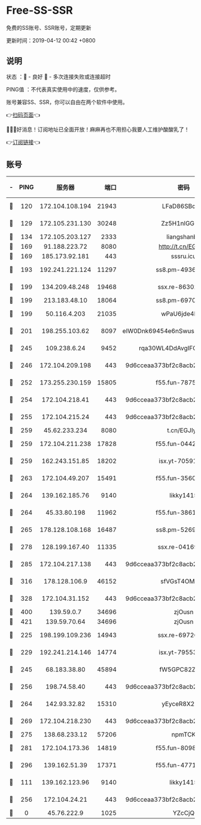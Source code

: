 # Free-SS-SSR

免费的SS账号、SSR账号，定期更新

更新时间：2019-04-12 00:42 +0800

## 说明

状态     ：🙂 - 良好 🙁 - 多次连接失败或连接超时

PING值   ：不代表真实使用中的速度，仅供参考。

账号兼容SS、SSR，你可以自由在两个软件中使用。

👉[扫码页面](https://liesauer.github.io/Free-SS-SSR/)👈

🎉🎉🎉好消息！订阅地址已全面开放！麻麻再也不用担心我要人工维护酸酸乳了！

👉[订阅链接](https://www.liesauer.net/yogurt/subscribe?ACCESS_TOKEN=DAYxR3mMaZAsaqUb)👈

## 账号

|-|PING|服务器|端口|密码|加密方式|区域|
|:----:|:----:|:-----:|-----:|:----:|:----:|:----:|
|🙂|120|172.104.108.194|21943|LFaD86SBq2lY|aes-256-cfb|JP|
|🙂|129|172.105.231.130|30248|Zz5H1nlGGKHx|aes-256-cfb|JP|
|🙂|134|172.105.203.127|2333|liangshanbo|chacha20|JP|
|🙂|169|91.188.223.72|8080|http://t.cn/EGJIyrl|rc4-md5|RU|
|🙂|169|185.173.92.181|443|sssru.icu|rc4-md5|RU|
|🙂|193|192.241.221.124|11297|ss8.pm-49366611|aes-256-cfb|US|
|🙂|199|134.209.48.248|19468|ssx.re-86302752|aes-256-cfb|US|
|🙂|199|213.183.48.10|18064|ss8.pm-69704775|rc4-md5|RU|
|🙂|199|50.116.4.203|21035|wPaU6jde4NZT|aes-256-cfb|US|
|🙂|201|198.255.103.62|8097|eIW0Dnk69454e6nSwuspv9DmS201tQ0D|aes-256-cfb|US|
|🙂|245|109.238.6.24|9452|rqa30WL4DdAvgIFG6Fs3znzTa|aes-256-cfb|FR|
|🙂|246|172.104.209.198|443|9d6cceaa373bf2c8acb22e60b6a58be6|aes-256-cfb|US|
|🙂|252|173.255.230.159|15805|f55.fun-78754827|aes-256-cfb|US|
|🙂|254|172.104.218.41|443|9d6cceaa373bf2c8acb22e60b6a58be6|aes-256-cfb|US|
|🙂|255|172.104.215.24|443|9d6cceaa373bf2c8acb22e60b6a58be6|aes-256-cfb|US|
|🙂|259|45.62.233.234|8080|t.cn/EGJIyrl|rc4-md5|CA|
|🙂|259|172.104.211.238|17828|f55.fun-04428488|aes-256-cfb|US|
|🙂|259|162.243.151.85|18202|isx.yt-70591909|aes-256-cfb|US|
|🙂|263|172.104.49.207|15491|f55.fun-35608274|aes-256-cfb|SG|
|🙂|264|139.162.185.76|9140|likky1415|aes-256-cfb|DE|
|🙂|264|45.33.80.198|11962|f55.fun-38615742|aes-256-cfb|US|
|🙂|265|178.128.108.168|16487|ss8.pm-52699195|aes-256-cfb|SG|
|🙂|278|128.199.167.40|11335|ssx.re-04169408|aes-256-cfb|SG|
|🙂|285|172.104.217.138|443|9d6cceaa373bf2c8acb22e60b6a58be6|aes-256-cfb|US|
|🙂|316|178.128.106.9|46152|sfVGsT4OMxHC|aes-256-cfb|SG|
|🙂|328|172.104.31.152|443|9d6cceaa373bf2c8acb22e60b6a58be6|aes-256-cfb|US|
|🙂|400|139.59.0.7|34696|zjOusn|chacha20|IN|
|🙂|421|139.59.70.64|34696|zjOusn|chacha20|IN|
|🙂|225|198.199.109.236|14943|ssx.re-69726715|aes-256-cfb|US|
|🙂|229|192.241.214.146|14774|isx.yt-79553364|aes-256-cfb|US|
|🙂|245|68.183.38.80|45894|fW5GPC82Z97G|aes-256-cfb|GB|
|🙂|256|198.74.58.40|443|9d6cceaa373bf2c8acb22e60b6a58be6|aes-256-cfb|US|
|🙂|264|142.93.32.82|15310|yEyceR8X2EVd|aes-256-cfb|GB|
|🙂|269|172.104.218.230|443|9d6cceaa373bf2c8acb22e60b6a58be6|aes-256-cfb|US|
|🙂|275|138.68.233.12|57206|npmTCK|rc4-md5|US|
|🙂|281|172.104.173.36|14819|f55.fun-80989393|aes-256-cfb|SG|
|🙂|296|139.162.51.39|17371|f55.fun-47715788|aes-256-cfb|SG|
|🙁|111|139.162.123.96|9140|likky1415|aes-256-cfb|JP|
|🙁|256|172.104.24.21|443|9d6cceaa373bf2c8acb22e60b6a58be6|aes-256-cfb|US|
|🙁|0|45.76.222.9|1025|YZcCjQ|rc4-md5|JP|
